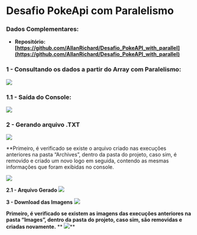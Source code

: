 # **Desafio PokeApi com Paralelismo**
### **Dados Complementares**:
- **Repositório: [https://github.com/AllanRichard/Desafio_PokeAPI_with_parallel](https://github.com/AllanRichard/Desafio_PokeAPI_with_parallel)**

### **1 - Consultando os dados a partir do Array com Paralelismo**:
**![](https://lh6.googleusercontent.com/-dFGnoxnCwXfntl6_fd7uTTYR2kyW9Fm-Px4xbhnN8yYhxJlh7Q90f54E6oJ1FIYeH-0OmRf38vKlE0SAySpqx2cm2ng1ZJcUZ_-Nms7QzeRzKbzY-BMUs6aR0wmO-nsLTboiWsC)**
### **1.1 - Saída do Console**:
**![](https://lh6.googleusercontent.com/0E9zYZRu4KURVDjz2M8_CoD_DY2m9Htt10y5D_rHalZDPExHDvFa4UL_YoLMG01Mlm7a0Q5LKiHTlKQMh8mGNiLl8ATYqKlJe4I5o3b_k6aWMuj9HzUJXjD95Phpij6OrLkCxbpW)**
### **2 - Gerando arquivo .TXT**
**![](https://lh3.googleusercontent.com/SX51Hzm_2dsfjQi-cpdbDBxpRtULtys1332tZa-4uHqN-oQXSh-Wn-oZRRJC_pCryK4DrxpI3OYkkgIfmfhogMig_9ZoQd5mllhvMRBg4L-iAcS0mCvwk9gw2liY2AbOFg8Rm01A)**

**Primeiro, é verificado se existe o arquivo criado nas execuções anteriores na pasta “Archives”, dentro da pasta do projeto, caso sim, é removido e criado um novo logo em seguida, contendo as mesmas informações que foram exibidas no console.

**![](https://lh5.googleusercontent.com/4_klmpHcX2VlaaGC3Njq0tPnoCTj_6ESUaqzV0p56NMev45NVhWU_Bshqj3p53pHkv9j4j06nP0xakbzGy2EmRWe_V4tgN-VciR5WE2yQQuyvDnXyu1KIB_D8vvd1L0avBVZwLbx)**

**2.1 - Arquivo Gerado**
**![](https://lh6.googleusercontent.com/JRSBfALc2Ba66gRPuL37LJ6bNvP5CkcRZe-dd6SKQxYHtfs1FcmYobS_FpdcmoDrjMMBlGWvCZ5mTd8fyrc4Wj-hFLmGO5dy3OgmMyzJFgJt8kWSvBASODn1Qjq2k_1ivQpGpWgB)**

**3 - Download das Imagens**
**![](https://lh3.googleusercontent.com/E60TXhcdsw0_VwpKywOJfWJHYsU3gGHemGOVwKv5C6WApC_bzK3vp8O_5WJ3-h-hK73upGn87xDSG_-laHTD0NGp5QY7haX7fLjN3L-DwEf1kX1MeR6TFKocMxLOEGmQhu6inMik)**

**Primeiro, é verificado se existem as imagens das execuções anteriores na pasta “Images”, dentro da pasta do projeto, caso sim, são removidas e criadas novamente.**
**
![](https://lh6.googleusercontent.com/XTuqCi-Cl-OmlrW0FFWxSYERIx0lTdD6Bznegi8OCdk2XV3vAi1McaCCuI-3q6xIaz6w7unrTmPMnqrcBTkefjUG4fnVhVHLzUz2XF_XkU6hEgSCd7xXtg-TKrQHRDVO78oMsuLj)**